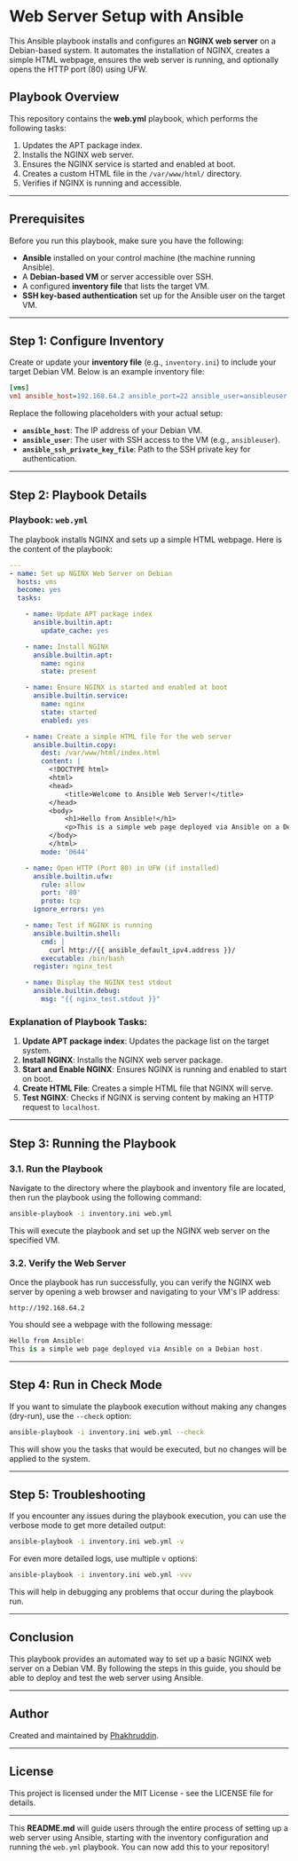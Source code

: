 
Web Server Setup with Ansible
=============================

This Ansible playbook installs and configures an **NGINX web server** on a Debian-based system. It automates the installation of NGINX, creates a simple HTML webpage, ensures the web server is running, and optionally opens the HTTP port (80) using UFW.

Playbook Overview
-----------------

This repository contains the **web.yml** playbook, which performs the following tasks:

1.  Updates the APT package index.
2.  Installs the NGINX web server.
3.  Ensures the NGINX service is started and enabled at boot.
4.  Creates a custom HTML file in the `/var/www/html/` directory.
5.  Verifies if NGINX is running and accessible.

* * *

Prerequisites
-------------

Before you run this playbook, make sure you have the following:

*   **Ansible** installed on your control machine (the machine running Ansible).
*   A **Debian-based VM** or server accessible over SSH.
*   A configured **inventory file** that lists the target VM.
*   **SSH key-based authentication** set up for the Ansible user on the target VM.

* * *

Step 1: Configure Inventory
---------------------------

Create or update your **inventory file** (e.g., `inventory.ini`) to include your target Debian VM. Below is an example inventory file:

```ini
[vms]
vm1 ansible_host=192.168.64.2 ansible_port=22 ansible_user=ansibleuser ansible_ssh_private_key_file=~/.ssh/id_rsa
```

Replace the following placeholders with your actual setup:

*   **`ansible_host`**: The IP address of your Debian VM.
*   **`ansible_user`**: The user with SSH access to the VM (e.g., `ansibleuser`).
*   **`ansible_ssh_private_key_file`**: Path to the SSH private key for authentication.

* * *

Step 2: Playbook Details
------------------------

### Playbook: `web.yml`

The playbook installs NGINX and sets up a simple HTML webpage. Here is the content of the playbook:

```yaml
---
- name: Set up NGINX Web Server on Debian
  hosts: vms
  become: yes
  tasks:

    - name: Update APT package index
      ansible.builtin.apt:
        update_cache: yes

    - name: Install NGINX
      ansible.builtin.apt:
        name: nginx
        state: present

    - name: Ensure NGINX is started and enabled at boot
      ansible.builtin.service:
        name: nginx
        state: started
        enabled: yes

    - name: Create a simple HTML file for the web server
      ansible.builtin.copy:
        dest: /var/www/html/index.html
        content: |
          <!DOCTYPE html>
          <html>
          <head>
              <title>Welcome to Ansible Web Server!</title>
          </head>
          <body>
              <h1>Hello from Ansible!</h1>
              <p>This is a simple web page deployed via Ansible on a Debian host.</p>
          </body>
          </html>
        mode: '0644'

    - name: Open HTTP (Port 80) in UFW (if installed)
      ansible.builtin.ufw:
        rule: allow
        port: '80'
        proto: tcp
      ignore_errors: yes

    - name: Test if NGINX is running
      ansible.builtin.shell: 
        cmd: |
          curl http://{{ ansible_default_ipv4.address }}/
        executable: /bin/bash
      register: nginx_test

    - name: Display the NGINX test stdout
      ansible.builtin.debug:
        msg: "{{ nginx_test.stdout }}"
```

### Explanation of Playbook Tasks:

1.  **Update APT package index**: Updates the package list on the target system.
2.  **Install NGINX**: Installs the NGINX web server package.
3.  **Start and Enable NGINX**: Ensures NGINX is running and enabled to start on boot.
4.  **Create HTML File**: Creates a simple HTML file that NGINX will serve.
5.  **Test NGINX**: Checks if NGINX is serving content by making an HTTP request to `localhost`.

* * *

Step 3: Running the Playbook
----------------------------

### 3.1. Run the Playbook

Navigate to the directory where the playbook and inventory file are located, then run the playbook using the following command:

```bash
ansible-playbook -i inventory.ini web.yml
```

This will execute the playbook and set up the NGINX web server on the specified VM.

### 3.2. Verify the Web Server

Once the playbook has run successfully, you can verify the NGINX web server by opening a web browser and navigating to your VM's IP address:

```arduino
http://192.168.64.2
```

You should see a webpage with the following message:

```csharp
Hello from Ansible!
This is a simple web page deployed via Ansible on a Debian host.
```

* * *

Step 4: Run in Check Mode
-------------------------

If you want to simulate the playbook execution without making any changes (dry-run), use the `--check` option:

```bash
ansible-playbook -i inventory.ini web.yml --check
```

This will show you the tasks that would be executed, but no changes will be applied to the system.

* * *

Step 5: Troubleshooting
-----------------------

If you encounter any issues during the playbook execution, you can use the verbose mode to get more detailed output:

```bash
ansible-playbook -i inventory.ini web.yml -v
```

For even more detailed logs, use multiple `v` options:

```bash
ansible-playbook -i inventory.ini web.yml -vvv
```

This will help in debugging any problems that occur during the playbook run.

* * *

Conclusion
----------

This playbook provides an automated way to set up a basic NGINX web server on a Debian VM. By following the steps in this guide, you should be able to deploy and test the web server using Ansible.

* * *

Author
------

Created and maintained by [Phakhruddin](https://github.com/phakhruddin).

* * *

License
-------

This project is licensed under the MIT License - see the LICENSE file for details.

* * *

This **README.md** will guide users through the entire process of setting up a web server using Ansible, starting with the inventory configuration and running the `web.yml` playbook. You can now add this to your repository!